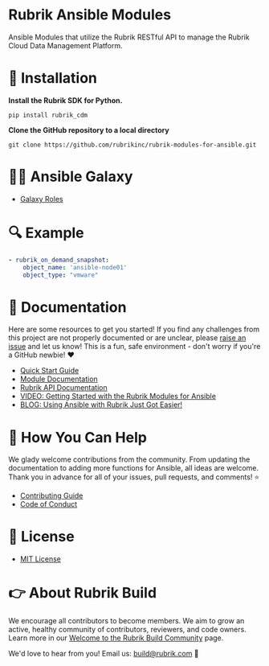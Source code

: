 #  Rubrik Ansible Modules
 
Ansible Modules that utilize the Rubrik RESTful API to manage the Rubrik Cloud Data Management Platform.

# :hammer: Installation

**Install the Rubrik SDK for Python.**

`pip install rubrik_cdm`

**Clone the GitHub repository to a local directory**

`git clone https://github.com/rubrikinc/rubrik-modules-for-ansible.git`

# :woman_astronaut: Ansible Galaxy

* [Galaxy Roles](https://galaxy.ansible.com/rubrik-devops)

# :mag: Example

```yaml
- rubrik_on_demand_snapshot:
    object_name: 'ansible-node01'
    object_type: "vmware"
```

# :blue_book: Documentation 

Here are some resources to get you started! If you find any challenges from this project are not properly documented or are unclear, please [raise an issue](https://github.com/rubrikinc/rubrik-modules-for-ansible/issues/new/choose) and let us know! This is a fun, safe environment - don't worry if you're a GitHub newbie! :heart:

* [Quick Start Guide](https://github.com/rubrikinc/rubrik-modules-for-ansible/blob/master/docs/quick-start.md)
* [Module Documentation](https://rubrik.gitbook.io/rubrik-modules-for-ansible/)
* [Rubrik API Documentation](https://github.com/rubrikinc/api-documentation)
* [VIDEO: Getting Started with the Rubrik Modules for Ansible](https://www.youtube.com/watch?v=B5MGkiJyIeI&t=1s)
* [BLOG: Using Ansible with Rubrik Just Got Easier!](https://www.rubrik.com/blog/rubrik-modules-redhat-ansible/)

# :muscle: How You Can Help

We glady welcome contributions from the community. From updating the documentation to adding more functions for Ansible, all ideas are welcome. Thank you in advance for all of your issues, pull requests, and comments! :star:

* [Contributing Guide](CONTRIBUTING.md)
* [Code of Conduct](CODE_OF_CONDUCT.md)

# :pushpin: License

* [MIT License](LICENSE)

# :point_right: About Rubrik Build

We encourage all contributors to become members. We aim to grow an active, healthy community of contributors, reviewers, and code owners. Learn more in our [Welcome to the Rubrik Build Community](https://github.com/rubrikinc/welcome-to-rubrik-build) page.

We'd  love to hear from you! Email us: build@rubrik.com :love_letter:
